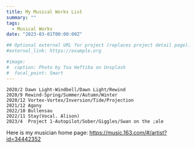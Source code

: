 ```yaml
---
title: My Musical Works List
summary: ""
tags:
  - Musical Works
date: "2023-03-01T00:00:00Z"

## Optional external URL for project (replaces project detail page).
#external_link: https://example.org

#image:
#  caption: Photo by Toa Heftiba on Unsplash
#  focal_point: Smart
---
```


	2020/2 Dawn Light-Windbell/Dawn Light/Rewind
	2020/9 Rewind-Spring/Summer/Autumn/Winter
	2020/12 Vortex-Vortex/Inversion/Tide/Projection
	2021/12 Agony
	2022/10 Bullensau
	2022/11 Stay(Vocal. Alison)
	2023/4	Project 1-Autopilot/Sober/Giggles/Swan on the ;ale

  Here is my musician home page:
  https://music.163.com/#/artist?id=34442352